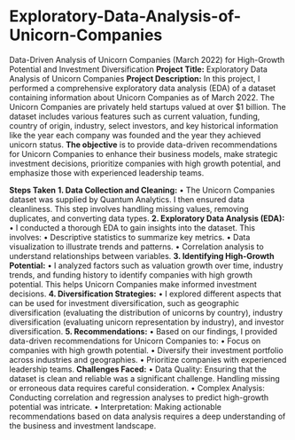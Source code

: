 # Exploratory-Data-Analysis-of-Unicorn-Companies
Data-Driven Analysis of Unicorn Companies (March 2022) for High-Growth Potential and Investment Diversification
**Project Title:** Exploratory Data Analysis of Unicorn Companies
**Project Description:** In this project, I performed a comprehensive exploratory data analysis (EDA) of a dataset containing information about Unicorn Companies as of March 2022. The Unicorn Companies are privately held startups valued at over $1 billion. The dataset includes various features such as current valuation, funding, country of origin, industry, select investors, and key historical information like the year each company was founded and the year they achieved unicorn status.
**The objective** is to provide data-driven recommendations for Unicorn Companies to enhance their business models, make strategic investment decisions, prioritize companies with high growth potential, and emphasize those with experienced leadership teams.

**Steps Taken**
**1.	Data Collection and Cleaning:**
•	The Unicorn Companies dataset was supplied by Quantum Analytics. I then ensured data cleanliness. This step involves handling missing values, removing duplicates, and converting data types.
**2.	Exploratory Data Analysis (EDA):**
•	I conducted a thorough EDA to gain insights into the dataset. This involves:
•	Descriptive statistics to summarize key metrics.
•	Data visualization to illustrate trends and patterns.
•	Correlation analysis to understand relationships between variables.
**3.	Identifying High-Growth Potential:**
•	I analyzed factors such as valuation growth over time, industry trends, and funding history to identify companies with high growth potential. This helps Unicorn Companies make informed investment decisions.
**4.	Diversification Strategies:**
•	I explored different aspects that can be used for investment diversification, such as geographic diversification (evaluating the distribution of unicorns by country), industry diversification (evaluating unicorn representation by industry), and investor diversification.
**5.	Recommendations:**
•	Based on our findings, I provided data-driven recommendations for Unicorn Companies to:
•	Focus on companies with high growth potential.
•	Diversify their investment portfolio across industries and geographies.
•	Prioritize companies with experienced leadership teams.
**Challenges Faced:**
•	Data Quality: Ensuring that the dataset is clean and reliable was a significant challenge. Handling missing or erroneous data requires careful consideration.
•	Complex Analysis: Conducting correlation and regression analyses to predict high-growth potential was intricate.
•	Interpretation: Making actionable recommendations based on data analysis requires a deep understanding of the business and investment landscape.

